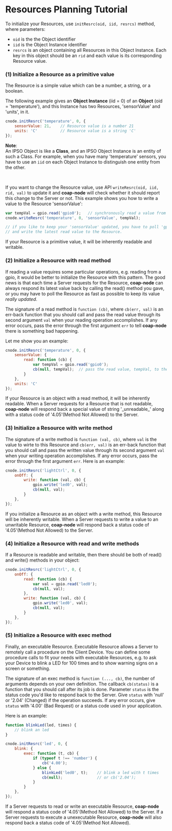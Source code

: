 Resources Planning Tutorial
========================

To initialize your Resources, use `initResrc(oid, iid, resrcs)` method, where parameters:
* `oid` is the the Object identifier
* `iid` is the Object Instance identifier
* `resrcs` is an object containing all Resources in this Object Instance. Each key in this object should be an `rid` and each value is its corresponding Resource value.  

<a name="Resource_simple"></a>
### (1) Initialize a Resource as a primitive value

The Resource is a simple value which can be a number, a string, or a boolean.  

The following example gives an **Object Instance** (iid = 0) of an **Object** (oid = 'temperature'), and this Instance has two Resources, 'sensorValue' and 'units', in it.

```js
cnode.initResrc('temperature', 0, {
    sensorValue: 21,    // Resource value is a number 21
    units: 'C'          // Resource value is a string 'C'
});
```

**Note**:  
An IPSO Object is like a **Class**, and an IPSO Object Instance is an entity of such a Class. For example, when you have many 'temperature' sensors, you have to use an `iid` on each Object Instance to distinguish one entity from the other.  

<br />

If you want to change the Resource value, use API `writeResrc(oid, iid, rid, val)` to update it and **coap-node** will check whether it should report this change to the Server or not. This example shows you how to write a value to the Resource 'sensorValue':  

```js
var tempVal = gpio.read('gpio0');   // synchronously read a value from gpio
cnode.writeResrc('temperature', 0, 'sensorValue', tempVal);

// if you like to keep your 'sensorValue' updated, you have to poll 'gpio0' regularly 
// and write the latest read value to the Resource.
```

If your Resource is a primitive value, it will be inherently readable and writable.

<a name="Resource_readable"></a>
### (2) Initialize a Resource with read method

If reading a value requires some particular operations, e.g. reading from a gpio, it would be better to initialize the Resource with this pattern. The good news is that each time a Server requests for the Resource, **coap-node** can always respond its latest value back by calling the read() method you gave, or you may have to poll the Resource as fast as possible to keep its value _really updated_.  

The signature of a read method is `function (cb)`, where `cb(err, val)` is an err-back function that you should call and pass the read value through its second argument `val` when your reading operation accomplishes. If any error occurs, pass the error through the first argument `err` to tell **coap-node** there is something bad happening.  

Let me show you an example:

```js
cnode.initResrc('temperature', 0, {
    sensorValue: {
        read: function (cb) {
            var tempVal = gpio.read('gpio0');
            cb(null, tempVal);  // pass the read value, tempVal, to the callback cb
        }
    },
    units: 'C'
});
```

If your Resource is an object with a read method, it will be inherently readable. When a Server requests for a Resource that is not readable, **coap-node** will respond back a special value of string '\_unreadable\_' along with a status code of '4.05'(Method Not Allowed) to the Server.  

<a name="Resource_writeable"></a>
### (3) Initialize a Resource with write method

The signature of a write method is `function (val, cb)`, where `val` is the value to wirte to this Resource and `cb(err, val)` is an err-back function that you should call and pass the written value through its second argument `val` when your writing operation accomplishes. If any error occurs, pass the error through the first argument `err`. Here is an example:  

```js
cnode.initResrc('lightCtrl', 0, {
    onOff: {
        write: function (val, cb) {
            gpio.write('led0', val);
            cb(null, val);
        }
    },
});
```

If you initialize a Resource as an object with a write method, this Resource will be inherently writable. When a Server requests to write a value to an unwritable Resource, **coap-node** will respond back a status code of '4.05'(Method Not Allowed) to the Server.  


<a name="Resource_both"></a>
### (4) Initialize a Resource with read and write methods

If a Resource is readable and writable, then there should be both of read() and write() methods in your object:  

```js
cnode.initResrc('lightCtrl', 0, {
    onOff: {
        read: function (cb) {
            var val = gpio.read('led0');
            cb(null, val);
        },
        write: function (val, cb) {
            gpio.write('led0', val);
            cb(null, val);
        }
    },
});
```

<a name="Resource_executable"></a>
### (5) Initialize a Resource with exec method

Finally, an executable Resource. Executable Resource allows a Server to remotely call a procedure on the Client Device. You can define some procedure calls to fit your needs with executable Resources, e.g. to ask your Device to blink a LED for 100 times and to show warning signs on a screen or something.  

The signature of an exec method is `function (..., cb)`, the number of arguments depends on your own definition. The callback `cb(status)` is a function that you should call after its job is done. Parameter `status` is the status code you'd like to respond back to the Server. Give `status` with 'null' or '2.04' (Changed) if the operation succeeds. If any error occurs, give `status` with '4.00' (Bad Request) or a status code used in your application.  

Here is an example:

```js
function blinkLed(led, times) {
    // blink an led
}

cnode.initResrc('led', 0, {
    blink: {
        exec: function (t, cb) {
            if (typeof t !== 'number') {
                cb('4.00');  
            } else {
                blinkLed('led0', t);    // blink a led with t times
                cb(null);               // or cb('2.04');
            }
        }
    },
});
```

If a Server requests to read or write an executable Resource, **coap-node** will respond a status code of '4.05'(Method Not Allowed) to the Server. If a Server requests to execute a unexecutable Resource, **coap-node** will also respond back a status code of '4.05'(Method Not Allowed).  